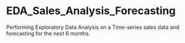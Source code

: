 # EDA_Sales_Analysis_Forecasting

Performing Exploratory Data Analysis on a Time-series sales data and forecasting for the next 6 months.
